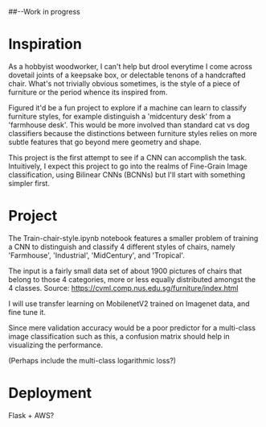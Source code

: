 ##--Work in progress
# Inspiration
As a hobbyist woodworker, I can't help but drool everytime I come across dovetail joints of a keepsake box, or delectable tenons of a handcrafted chair. What's not trivially obvious sometimes, is the style of a piece of furniture or the period whence its inspired from. 

Figured it'd be a fun project to explore if a machine can learn to classify furniture styles, for example distinguish a 'midcentury desk' from a 'farmhouse desk'. This would be more involved than standard cat vs dog classifiers because the distinctions between furniture styles relies on more subtle features that go beyond mere geometry and shape.

This project is the first attempt to see if a CNN can accomplish the task. Intuitively, I expect this project to go into the realms of Fine-Grain Image classification, using Bilinear CNNs (BCNNs) but I'll start with something simpler first.

# Project
The Train-chair-style.ipynb notebook features a smaller problem of training a CNN to distinguish and classify 4 different styles of chairs, namely 'Farmhouse', 'Industrial', 'MidCentury', and 'Tropical'.

The input is a fairly small data set of about 1900 pictures of chairs that belong to those 4 categories, more or less equally distributed amongst the 4 classes. Source: https://cvml.comp.nus.edu.sg/furniture/index.html

I will use transfer learning on MobilenetV2 trained on Imagenet data, and fine tune it.

Since mere validation accuracy would be a poor predictor for a multi-class image classification such as this, a confusion matrix should help in visualizing the performance. 

(Perhaps include the multi-class logarithmic loss?)

# Deployment 
Flask + AWS? 
